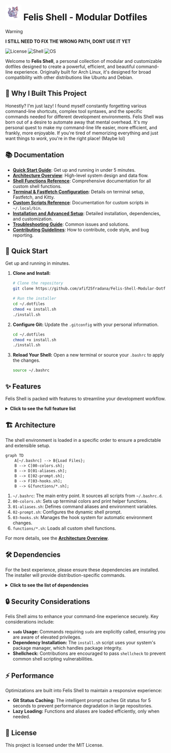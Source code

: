 # <img src="logos/FullBody Logo.png" alt="Felis Shell Logo" width="50"/> Felis Shell - Modular Dotfiles

> [!WARNING]
> **I STILL NEED TO FIX THE WRONG PATH, DONT USE IT YET**

![License](https://img.shields.io/badge/license-MIT-blue.svg)
![Shell](https://img.shields.io/badge/shell-bash-green.svg)
![OS](https://img.shields.io/badge/os-Linux-blueviolet.svg)

Welcome to **Felis Shell**, a personal collection of modular and customizable dotfiles designed to create a powerful, efficient, and beautiful command-line experience. Originally built for Arch Linux, it's designed for broad compatibility with other distributions like Ubuntu and Debian.

## 🤔 Why I Built This Project

Honestly? I'm just lazy! I found myself constantly forgetting various command-line shortcuts, complex tool syntaxes, and the specific commands needed for different development environments. Felis Shell was born out of a desire to automate away that mental overhead. It's my personal quest to make my command-line life easier, more efficient, and frankly, more enjoyable. If you're tired of memorizing everything and just want things to *work*, you're in the right place! (Maybe lol)

## 📚 Documentation

*   **[Quick Start Guide](docs/quick-start.md)**: Get up and running in under 5 minutes.
*   **[Architecture Overview](docs/architecture.md)**: High-level system design and data flow.
*   **[Shell Functions Reference](docs/shell-functions-reference.md)**: Comprehensive documentation for all custom shell functions.
*   **[Terminal & Fastfetch Configuration](docs/terminal-and-fastfetch.md)**: Details on terminal setup, Fastfetch, and Kitty.
*   **[Custom Scripts Reference](docs/custom-scripts.md)**: Documentation for custom scripts in `~/.local/bin`.
*   **[Installation and Advanced Setup](docs/installation-and-setup.md)**: Detailed installation, dependencies, and customization.
*   **[Troubleshooting Guide](docs/troubleshooting.md)**: Common issues and solutions.
*   **[Contributing Guidelines](docs/contributing.md)**: How to contribute, code style, and bug reporting.

## 🚀 Quick Start

Get up and running in minutes.

1.  **Clone and Install:**
    ```bash
    # Clone the repository
    git clone https://github.com/afif25fradana/Felis-Shell-Modular-Dotfile.git ~/.dotfiles
    ```
    ```bash
    # Run the installer
    cd ~/.dotfiles
    chmod +x install.sh
    ./install.sh
    ```

2.  **Configure Git:**
    Update the `.gitconfig` with your personal information.
    ```bash
    cd ~/.dotfiles
    chmod +x install.sh
    ./install.sh
    ```

3.  **Reload Your Shell:**
    Open a new terminal or source your `.bashrc` to apply the changes.
    ```bash
    source ~/.bashrc
    ```

## ✨ Features

Felis Shell is packed with features to streamline your development workflow.

<details>
<summary><strong>Click to see the full feature list</strong></summary>

-   **Modular Architecture:** Configurations are split into logical files (`colors`, `aliases`, `prompt`, `functions`), making customization simple and clean.
-   **Intelligent Prompt:** A dynamic, two-line prompt showing Git status, Python/Node versions, and background jobs.
    ```
    ┌──(user@host)─[~/Projects/Felis-Shell]─(git:main ✔)
    └─❯
    ```
-   **Modern Command Aliases:** Smart aliases for `ls` (uses `eza`), `cat` (uses `bat`), `find` (uses `fd`), and `grep` (uses `rg`), with graceful fallbacks if they aren't installed.
-   **Powerful Functions:** A rich library of shell functions to automate common tasks:
    -   `mkcd`: Create a directory and enter it in one command.
    -   `extract`: Decompress any archive with a single command.
    -   `pyinit` / `nodeinit`: Quickly scaffold new Python or Node.js projects.
-   **Automated Environment:** Automatically activates Python virtual environments and switches Node.js versions (`.nvmrc`) when you `cd` into a project.
-   **Robust Installation:** The `install.sh` script safely backs up your existing dotfiles before creating symlinks.
-   **Nerd Font Integration:** Utilizes Nerd Font icons for a visually informative prompt and listings.
-   **Extensive Development Tooling:** A wide array of aliases and functions for Git, Docker, Python, and Node.js development.

</details>

## 🏗️ Architecture

The shell environment is loaded in a specific order to ensure a predictable and extensible setup.

```mermaid
graph TD
    A[~/.bashrc] --> B{Load Files};
    B --> C[00-colors.sh];
    B --> D[01-aliases.sh];
    B --> E[02-prompt.sh];
    B --> F[03-hooks.sh];
    B --> G[functions/*.sh];
```

1.  `~/.bashrc`: The main entry point. It sources all scripts from `~/.bashrc.d`.
2.  `00-colors.sh`: Sets up terminal colors and print helper functions.
3.  `01-aliases.sh`: Defines command aliases and environment variables.
4.  `02-prompt.sh`: Configures the dynamic shell prompt.
5.  `03-hooks.sh`: Manages the hook system for automatic environment changes.
6.  `functions/*.sh`: Loads all custom shell functions.

For more details, see the **[Architecture Overview](docs/architecture.md)**.

## 🛠️ Dependencies

For the best experience, please ensure these dependencies are installed. The installer will provide distribution-specific commands.

<details>
<summary><strong>Click to see the list of dependencies</strong></summary>

**Core CLI Tools:**
- `eza` (for `ls`), `bat` (for `cat`), `fd` (for `find`), `ripgrep` (for `grep`), `fzf`, `zoxide`, `btop`/`htop`, `jq`, `unzip`, `unrar`, `p7zip`

**Development:**
- `nvm`, `shellcheck`, `docker`, `docker-compose`, `ngrok`

**Appearance:**
- `kitty` (recommended terminal), `Nerd Fonts` (e.g., JetBrains Mono), `fastfetch`, `cowsay`, `fortune`

</details>


## 🔒 Security Considerations

Felis Shell aims to enhance your command-line experience securely. Key considerations include:
*   **`sudo` Usage:** Commands requiring `sudo` are explicitly called, ensuring you are aware of elevated privileges.
*   **Dependency Installation:** The `install.sh` script uses your system's package manager, which handles package integrity.
*   **Shellcheck:** Contributions are encouraged to pass `shellcheck` to prevent common shell scripting vulnerabilities.

## ⚡ Performance

Optimizations are built into Felis Shell to maintain a responsive experience:
*   **Git Status Caching:** The intelligent prompt caches Git status for 5 seconds to prevent performance degradation in large repositories.
*   **Lazy Loading:** Functions and aliases are loaded efficiently, only when needed.

## 📜 License

This project is licensed under the MIT License.
